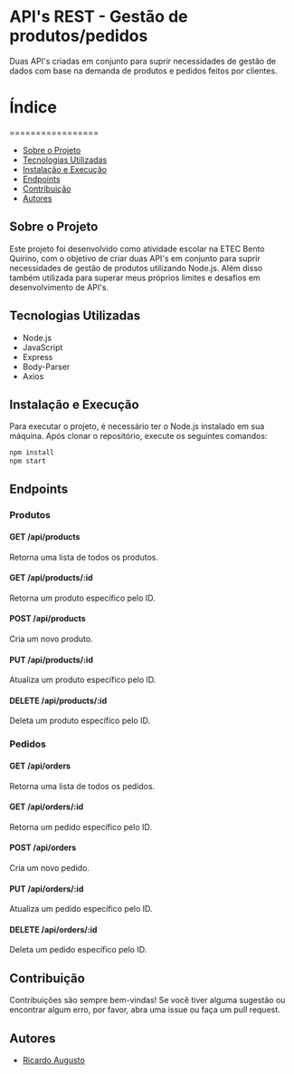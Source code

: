 # API's REST - Gestão de produtos/pedidos
 Duas API's criadas em conjunto para suprir necessidades de gestão de dados com base na demanda de produtos e pedidos feitos por clientes.


# Índice
=================
<!--ts-->
   * [Sobre o Projeto](#sobre-o-projeto)
   * [Tecnologias Utilizadas](#tecnologias-utilizadas)
   * [Instalação e Execução](#instalação-e-execução)
   * [Endpoints](#endpoints)
   * [Contribuição](#contribuição)
   * [Autores](#autores)
<!--te-->

## Sobre o Projeto
Este projeto foi desenvolvido como atividade escolar na ETEC Bento Quirino, com o objetivo de criar duas API's em conjunto para suprir necessidades de gestão de produtos utilizando Node.js. Além disso também utilizada para superar meus próprios limites e desafios em desenvolvimento de API's.


## Tecnologias Utilizadas
- Node.js
- JavaScript
- Express
- Body-Parser
- Axios

## Instalação e Execução
Para executar o projeto, é necessário ter o Node.js instalado em sua máquina. Após clonar o repositório, execute os seguintes comandos:
```bash
npm install
npm start
```

## Endpoints
### Produtos
#### GET /api/products
Retorna uma lista de todos os produtos.
#### GET /api/products/:id
Retorna um produto específico pelo ID.
#### POST /api/products
Cria um novo produto.
#### PUT /api/products/:id
Atualiza um produto específico pelo ID.
#### DELETE /api/products/:id
Deleta um produto específico pelo ID.

### Pedidos
#### GET /api/orders
Retorna uma lista de todos os pedidos.
#### GET /api/orders/:id
Retorna um pedido específico pelo ID.
#### POST /api/orders
Cria um novo pedido.
#### PUT /api/orders/:id
Atualiza um pedido específico pelo ID.
#### DELETE /api/orders/:id
Deleta um pedido específico pelo ID.

## Contribuição
Contribuições são sempre bem-vindas! Se você tiver alguma sugestão ou encontrar algum erro, por favor, abra uma issue ou faça um pull request.

## Autores
- [Ricardo Augusto](https://github.com/RicardoAugust-0)